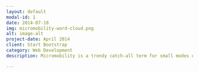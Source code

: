 ```yaml
---
layout: default
modal-id: 1
date: 2014-07-18
img: micromobility-word-cloud.png
alt: image-alt
project-date: April 2014
client: Start Bootstrap
category: Web Development
description: Micromobility is a trendy catch-all term for small modes of transportation that are coming into streets around the world.

---
```

